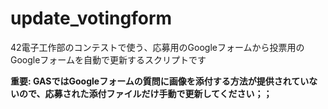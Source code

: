 # update_votingform
42電子工作部のコンテストで使う、応募用のGoogleフォームから投票用のGoogleフォームを自動で更新するスクリプトです

**重要: GASではGoogleフォームの質問に画像を添付する方法が提供されていないので、応募された添付ファイルだけ手動で更新してください；；**
